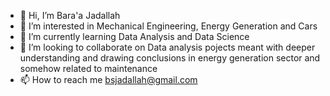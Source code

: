 - 👋 Hi, I’m Bara'a Jadallah
- 👀 I’m interested in Mechanical Engineering, Energy Generation and Cars
- 🌱 I’m currently learning Data Analysis and Data Science
- 💞️ I’m looking to collaborate on Data analysis pojects meant with deeper understanding and drawing conclusions in energy generation sector and somehow related to maintenance
- 📫 How to reach me bsjadallah@gmail.com

<!---
baraajadallah/baraajadallah is a ✨ special ✨ repository because its `README.md` (this file) appears on your GitHub profile.
You can click the Preview link to take a look at your changes.
--->

